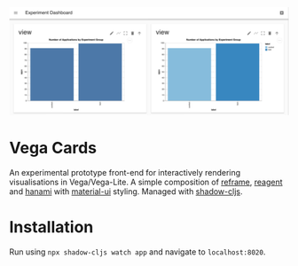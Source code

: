 ![](https://raw.githubusercontent.com/BenLandau/vega-cards/master/assets/sample-img.png)

# Vega Cards

An experimental prototype front-end for interactively rendering visualisations in Vega/Vega-Lite. A simple composition of [reframe](https://github.com/day8/re-frame), [reagent](http://reagent-project.github.io) and [hanami](https://github.com/jsa-aerial/hanami) with [material-ui](https://github.com/jsa-aerial/hanami) styling. Managed with [shadow-cljs](https://github.com/thheller/shadow-cljs).

# Installation

Run using `npx shadow-cljs watch app` and navigate to `localhost:8020`. 


